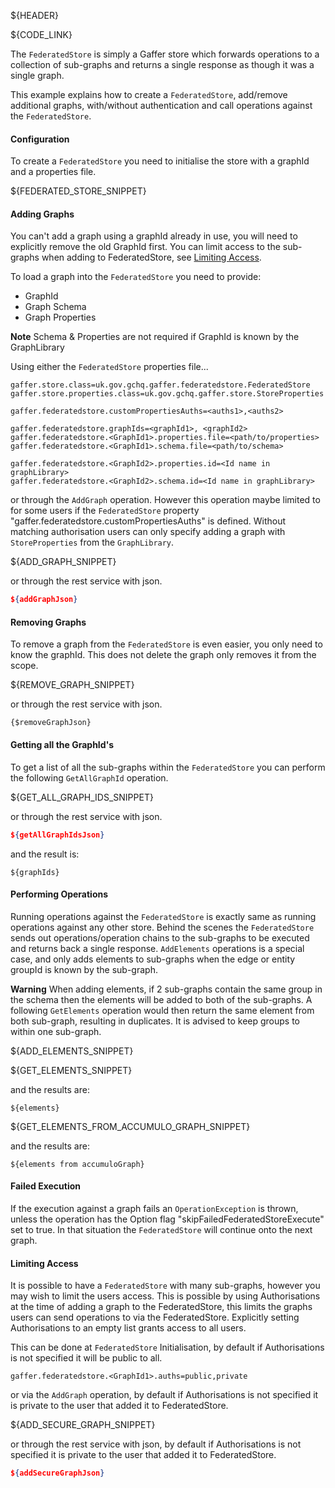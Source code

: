 ${HEADER}

${CODE_LINK}

The `FederatedStore` is simply a Gaffer store which forwards operations to a collection of sub-graphs and returns a single response as though it was a single graph.

This example explains how to create a `FederatedStore`, add/remove additional graphs, with/without authentication and call operations against the `FederatedStore`.

#### Configuration

To create a `FederatedStore` you need to initialise the store with a graphId and a properties file.

${FEDERATED_STORE_SNIPPET}

#### Adding Graphs

You can't add a graph using a graphId already in use, you will need to explicitly remove the old GraphId first.
You can limit access to the sub-graphs when adding to FederatedStore, see [Limiting Access](#limiting-access).

To load a graph into the `FederatedStore` you need to provide:
 * GraphId
 * Graph Schema
 * Graph Properties

**Note** Schema & Properties are not required if GraphId is known by the GraphLibrary

Using either the `FederatedStore` properties file...
```
gaffer.store.class=uk.gov.gchq.gaffer.federatedstore.FederatedStore
gaffer.store.properties.class=uk.gov.gchq.gaffer.store.StoreProperties

gaffer.federatedstore.customPropertiesAuths=<auths1>,<auths2>

gaffer.federatedstore.graphIds=<graphId1>, <graphId2>
gaffer.federatedstore.<GraphId1>.properties.file=<path/to/properties>
gaffer.federatedstore.<GraphId1>.schema.file=<path/to/schema>

gaffer.federatedstore.<GraphId2>.properties.id=<Id name in graphLibrary>
gaffer.federatedstore.<GraphId2>.schema.id=<Id name in graphLibrary>
```

or through the `AddGraph` operation. However this operation maybe limited to for some
users if the `FederatedStore` property "gaffer.federatedstore.customPropertiesAuths" is defined.
Without matching authorisation users can only specify adding a graph with `StoreProperties` from the `GraphLibrary`.

${ADD_GRAPH_SNIPPET}

or through the rest service with json.

```json
${addGraphJson}
```

#### Removing Graphs

To remove a graph from the `FederatedStore` is even easier, you only need to know the graphId. This does not delete the graph only removes it from the scope.

${REMOVE_GRAPH_SNIPPET}

or through the rest service with json.

```
{$removeGraphJson}
```

#### Getting all the GraphId's

To get a list of all the sub-graphs within the `FederatedStore` you can perform the following `GetAllGraphId` operation.

${GET_ALL_GRAPH_IDS_SNIPPET}

or through the rest service with json.

```json
${getAllGraphIdsJson}
```


and the result is:

```
${graphIds}
```

#### Performing Operations

Running operations against the `FederatedStore` is exactly same as running operations against any other store.
Behind the scenes the `FederatedStore` sends out operations/operation chains to the sub-graphs to be executed and returns back a single response.
`AddElements` operations is a special case, and only adds elements to sub-graphs when the edge or entity groupId is known by the sub-graph.

**Warning** When adding elements, if 2 sub-graphs contain the same group in the schema then the elements will be added to both of the sub-graphs.
A following `GetElements` operation would then return the same element from both sub-graph, resulting in duplicates.
It is advised to keep groups to within one sub-graph.

${ADD_ELEMENTS_SNIPPET}

${GET_ELEMENTS_SNIPPET}

and the results are:

```
${elements}
```

${GET_ELEMENTS_FROM_ACCUMULO_GRAPH_SNIPPET}

and the results are:

```
${elements from accumuloGraph}
```

#### Failed Execution
If the execution against a graph fails an `OperationException` is thrown, unless the operation has the Option flag "skipFailedFederatedStoreExecute" set to true. In that situation the `FederatedStore` will continue onto the next graph.

#### Limiting Access
It is possible to have a `FederatedStore` with many sub-graphs, however you may wish to limit the users access. This is possible by using Authorisations at the time of adding a graph to the FederatedStore, this limits the graphs users can send operations to via the FederatedStore.
Explicitly setting Authorisations to an empty list grants access to all users.

This can be done at `FederatedStore` Initialisation, by default if Authorisations is not specified it will be public to all.

```
gaffer.federatedstore.<GraphId1>.auths=public,private

```

or via the `AddGraph` operation, by default if Authorisations is not specified it is private to the user that added it to FederatedStore.

${ADD_SECURE_GRAPH_SNIPPET}

or through the rest service with json, by default if Authorisations is not specified it is private to the user that added it to FederatedStore.

```json
${addSecureGraphJson}
```
